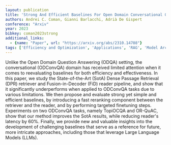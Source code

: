 ```yaml
---
layout: publication
title: 'Strong And Efficient Baselines For Open Domain Conversational Question Answering'
authors: Andrei C. Coman, Gianni Barlacchi, Adrià De Gispert
conference: "Arxiv"
year: 2023
bibkey: coman2023strong
additional_links:
  - {name: "Paper", url: "https://arxiv.org/abs/2310.14708"}
tags: ['Efficiency and Optimization', 'Applications', 'RAG', 'Model Architecture', 'Merging', 'Attention Mechanism']
---
```

Unlike the Open Domain Question Answering (ODQA) setting, the conversational
(ODConvQA) domain has received limited attention when it comes to reevaluating
baselines for both efficiency and effectiveness. In this paper, we study the
State-of-the-Art (SotA) Dense Passage Retrieval (DPR) retriever and
Fusion-in-Decoder (FiD) reader pipeline, and show that it significantly
underperforms when applied to ODConvQA tasks due to various limitations. We
then propose and evaluate strong yet simple and efficient baselines, by
introducing a fast reranking component between the retriever and the reader,
and by performing targeted finetuning steps. Experiments on two ODConvQA tasks,
namely TopiOCQA and OR-QuAC, show that our method improves the SotA results,
while reducing reader's latency by 60%. Finally, we provide new and valuable
insights into the development of challenging baselines that serve as a
reference for future, more intricate approaches, including those that leverage
Large Language Models (LLMs).
